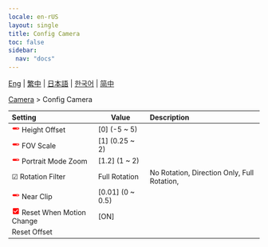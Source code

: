 ```yaml
---
locale: en-rUS
layout: single
title: Config Camera
toc: false
sidebar:
  nav: "docs"
---
```

[Eng](/dancexr/menu/2025.4/scene/config_camera) | [繁中](/tw/dancexr/menu/2025.4/scene/config_camera) | [日本語](/jp/dancexr/menu/2025.4/scene/config_camera) | [한국어](/kr/dancexr/menu/2025.4/scene/config_camera) | [简中](/zh/dancexr/menu/2025.4/scene/config_camera)

[Camera](../menu#Camera) > Config Camera



| Setting | Value | Description |
| :--- | --- | :--- |
| <img src="/images/icon/ic_slider.png" alt="slider icon"/> Height Offset| [0] (-5 ~ 5) | 
| <img src="/images/icon/ic_slider.png" alt="slider icon"/> FOV Scale| [1] (0.25 ~ 2) | 
| <img src="/images/icon/ic_slider.png" alt="slider icon"/> Portrait Mode Zoom| [1.2] (1 ~ 2) | 
| ☑ Rotation Filter| Full Rotation | No Rotation, Direction Only, Full Rotation, 
| <img src="/images/icon/ic_slider.png" alt="slider icon"/> Near Clip| [0.01] (0 ~ 0.5) | 
| <img src="/images/icon/ic_check_on.png" alt="check on icon"/> Reset When Motion Change| [ON] | 
|  Reset Offset|| 
